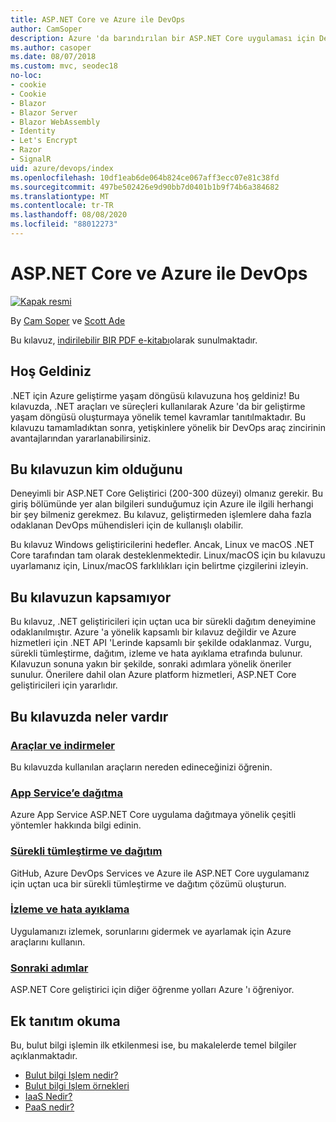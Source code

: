 ```yaml
---
title: ASP.NET Core ve Azure ile DevOps
author: CamSoper
description: Azure 'da barındırılan bir ASP.NET Core uygulaması için DevOps işlem hattı oluşturmaya yönelik uçtan uca rehberlik sağlayan bir kılavuz.
ms.author: casoper
ms.date: 08/07/2018
ms.custom: mvc, seodec18
no-loc:
- cookie
- Cookie
- Blazor
- Blazor Server
- Blazor WebAssembly
- Identity
- Let's Encrypt
- Razor
- SignalR
uid: azure/devops/index
ms.openlocfilehash: 10df1eab6de064b824ce067aff3ecc07e81c38fd
ms.sourcegitcommit: 497be502426e9d90bb7d0401b1b9f74b6a384682
ms.translationtype: MT
ms.contentlocale: tr-TR
ms.lasthandoff: 08/08/2020
ms.locfileid: "88012273"
---
```

# <a name="devops-with-aspnet-core-and-azure"></a>ASP.NET Core ve Azure ile DevOps

[![Kapak resmi](./media/cover-large.png)](https://aka.ms/devopsbook)

By [Cam Soper](https://twitter.com/camsoper) ve [Scott Ade](https://twitter.com/scottaddie)

Bu kılavuz, [indirilebilir BIR PDF e-kitabı](https://aka.ms/devopsbook)olarak sunulmaktadır.

## <a name="welcome"></a>Hoş Geldiniz 

.NET için Azure geliştirme yaşam döngüsü kılavuzuna hoş geldiniz! Bu kılavuzda, .NET araçları ve süreçleri kullanılarak Azure 'da bir geliştirme yaşam döngüsü oluşturmaya yönelik temel kavramlar tanıtılmaktadır. Bu kılavuzu tamamladıktan sonra, yetişkinlere yönelik bir DevOps araç zincirinin avantajlarından yararlanabilirsiniz.

## <a name="who-this-guide-is-for"></a>Bu kılavuzun kim olduğunu

Deneyimli bir ASP.NET Core Geliştirici (200-300 düzeyi) olmanız gerekir. Bu giriş bölümünde yer alan bilgileri sunduğumuz için Azure ile ilgili herhangi bir şey bilmeniz gerekmez. Bu kılavuz, geliştirmeden işlemlere daha fazla odaklanan DevOps mühendisleri için de kullanışlı olabilir.

Bu kılavuz Windows geliştiricilerini hedefler. Ancak, Linux ve macOS .NET Core tarafından tam olarak desteklenmektedir. Linux/macOS için bu kılavuzu uyarlamanız için, Linux/macOS farklılıkları için belirtme çizgilerini izleyin.

## <a name="what-this-guide-doesnt-cover"></a>Bu kılavuzun kapsamıyor

Bu kılavuz, .NET geliştiricileri için uçtan uca bir sürekli dağıtım deneyimine odaklanılmıştır. Azure 'a yönelik kapsamlı bir kılavuz değildir ve Azure hizmetleri için .NET API 'Lerinde kapsamlı bir şekilde odaklanmaz. Vurgu, sürekli tümleştirme, dağıtım, izleme ve hata ayıklama etrafında bulunur. Kılavuzun sonuna yakın bir şekilde, sonraki adımlara yönelik öneriler sunulur. Önerilere dahil olan Azure platform hizmetleri, ASP.NET Core geliştiricileri için yararlıdır.

## <a name="whats-in-this-guide"></a>Bu kılavuzda neler vardır

### <a name="tools-and-downloads"></a>[Araçlar ve indirmeler](xref:azure/devops/tools-and-downloads)

Bu kılavuzda kullanılan araçların nereden edineceğinizi öğrenin.

### <a name="deploy-to-app-service"></a>[App Service’e dağıtma](xref:azure/devops/deploy-to-app-service)

Azure App Service ASP.NET Core uygulama dağıtmaya yönelik çeşitli yöntemler hakkında bilgi edinin.

### <a name="continuous-integration-and-deployment"></a>[Sürekli tümleştirme ve dağıtım](xref:azure/devops/cicd)

GitHub, Azure DevOps Services ve Azure ile ASP.NET Core uygulamanız için uçtan uca bir sürekli tümleştirme ve dağıtım çözümü oluşturun.

### <a name="monitor-and-debug"></a>[İzleme ve hata ayıklama](xref:azure/devops/monitor)

Uygulamanızı izlemek, sorunlarını gidermek ve ayarlamak için Azure araçlarını kullanın.

### <a name="next-steps"></a>[Sonraki adımlar](xref:azure/devops/next-steps)

ASP.NET Core geliştirici için diğer öğrenme yolları Azure 'ı öğreniyor.

## <a name="additional-introductory-reading"></a>Ek tanıtım okuma

Bu, bulut bilgi işlemin ilk etkilenmesi ise, bu makalelerde temel bilgiler açıklanmaktadır.

* [Bulut bilgi Işlem nedir?](https://azure.microsoft.com/overview/what-is-cloud-computing/)
* [Bulut bilgi Işlem örnekleri](https://azure.microsoft.com/overview/examples-of-cloud-computing/)
* [IaaS Nedir?](https://azure.microsoft.com/overview/what-is-iaas/)
* [PaaS nedir?](https://azure.microsoft.com/overview/what-is-paas/)
